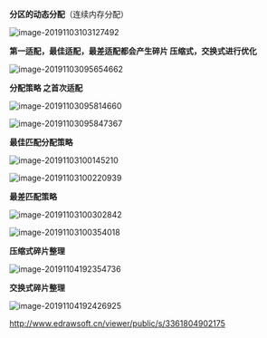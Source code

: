 **分区的动态分配**（连续内存分配）

![image-20191103103127492](C:\Users\lenovo\AppData\Roaming\Typora\typora-user-images\image-20191103103127492.png)

**第一适配，最佳适配，最差适配都会产生碎片   压缩式，交换式进行优化**

![image-20191103095654662](C:\Users\lenovo\AppData\Roaming\Typora\typora-user-images\image-20191103095654662.png)

**分配策略 之首次适配**



![image-20191103095814660](C:\Users\lenovo\AppData\Roaming\Typora\typora-user-images\image-20191103095814660.png)

![image-20191103095847367](C:\Users\lenovo\AppData\Roaming\Typora\typora-user-images\image-20191103095847367.png)

**最佳匹配分配策略**

![image-20191103100145210](C:\Users\lenovo\AppData\Roaming\Typora\typora-user-images\image-20191103100145210.png)

![image-20191103100220939](C:\Users\lenovo\AppData\Roaming\Typora\typora-user-images\image-20191103100220939.png)

**最差匹配策略**

![image-20191103100302842](C:\Users\lenovo\AppData\Roaming\Typora\typora-user-images\image-20191103100302842.png)

![image-20191103100354018](C:\Users\lenovo\AppData\Roaming\Typora\typora-user-images\image-20191103100354018.png)

**压缩式碎片整理**

![image-20191104192354736](C:\Users\lenovo\AppData\Roaming\Typora\typora-user-images\image-20191104192354736.png)

**交换式碎片整理**

![image-20191104192426925](C:\Users\lenovo\AppData\Roaming\Typora\typora-user-images\image-20191104192426925.png)

 http://www.edrawsoft.cn/viewer/public/s/3361804902175